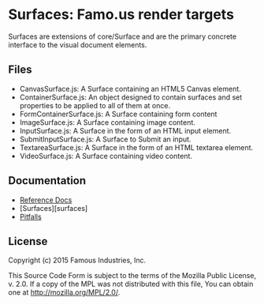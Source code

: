 Surfaces: Famo.us render targets
================================

Surfaces are extensions of core/Surface and are the primary concrete interface
to the visual document elements.


## Files

- CanvasSurface.js: A Surface containing an HTML5 Canvas element.
- ContainerSurface.js:  An object designed to contain surfaces and set
  properties to be applied to all of them at once.
- FormContainerSurface.js: A Surface containing form content
- ImageSurface.js: A Surface containing image content.
- InputSurface.js: A Surface in the form of an HTML input element.
- SubmitInputSurface.js: A Surface to Submit an input.
- TextareaSurface.js: A Surface in the form of an HTML textarea element.
- VideoSurface.js: A Surface containing video content.


## Documentation

- [Reference Docs][reference-documentation]
- [Surfaces][surfaces]
- [Pitfalls][pitfalls]

## License

Copyright (c) 2015 Famous Industries, Inc.

This Source Code Form is subject to the terms of the Mozilla Public License,
v. 2.0. If a copy of the MPL was not distributed with this file, You can obtain
one at http://mozilla.org/MPL/2.0/.


[reference-documentation]: http://famo.us/docs
[pitfalls]: http://famo.us/guides/pitfalls


